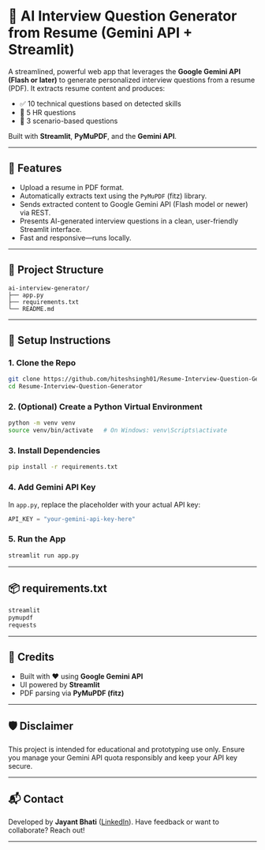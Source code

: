 # 🤖 AI Interview Question Generator from Resume (Gemini API + Streamlit)

A streamlined, powerful web app that leverages the **Google Gemini API (Flash or later)** to generate personalized interview questions from a resume (PDF). It extracts resume content and produces:

* ✅ 10 technical questions based on detected skills
* 💬 5 HR questions
* 🎯 3 scenario-based questions

Built with **Streamlit**, **PyMuPDF**, and the **Gemini API**.

---

## 🚀 Features

* Upload a resume in PDF format.
* Automatically extracts text using the `PyMuPDF` (fitz) library.
* Sends extracted content to Google Gemini API (Flash model or newer) via REST.
* Presents AI-generated interview questions in a clean, user-friendly Streamlit interface.
* Fast and responsive—runs locally.

---

## 📂 Project Structure

```
ai-interview-generator/
├── app.py
├── requirements.txt
└── README.md
```

---

## 🔧 Setup Instructions

### 1. Clone the Repo

```bash
git clone https://github.com/hiteshsingh01/Resume-Interview-Question-Generator.git
cd Resume-Interview-Question-Generator
```

### 2. (Optional) Create a Python Virtual Environment

```bash
python -m venv venv
source venv/bin/activate   # On Windows: venv\Scripts\activate
```

### 3. Install Dependencies

```bash
pip install -r requirements.txt
```

### 4. Add Gemini API Key

In `app.py`, replace the placeholder with your actual API key:

```python
API_KEY = "your-gemini-api-key-here"
```

### 5. Run the App

```bash
streamlit run app.py
```

---

## 📦 requirements.txt

```txt
streamlit
pymupdf
requests
```

---

## 🤝 Credits

* Built with ❤️ using **Google Gemini API**
* UI powered by **Streamlit**
* PDF parsing via **PyMuPDF (fitz)**

---

## 🛡️ Disclaimer

This project is intended for educational and prototyping use only. Ensure you manage your Gemini API quota responsibly and keep your API key secure.

---

## 📬 Contact

Developed by **Jayant Bhati** ([LinkedIn](https://www.linkedin.com/in/hitshsingh01/)). Have feedback or want to collaborate? Reach out!

---

